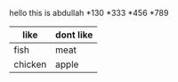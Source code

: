 hello this is abdullah
*130
*333
*456
*789

| like      | dont like   |
|---------- | ----------- |
| fish      | meat        |
| chicken   | apple       |
